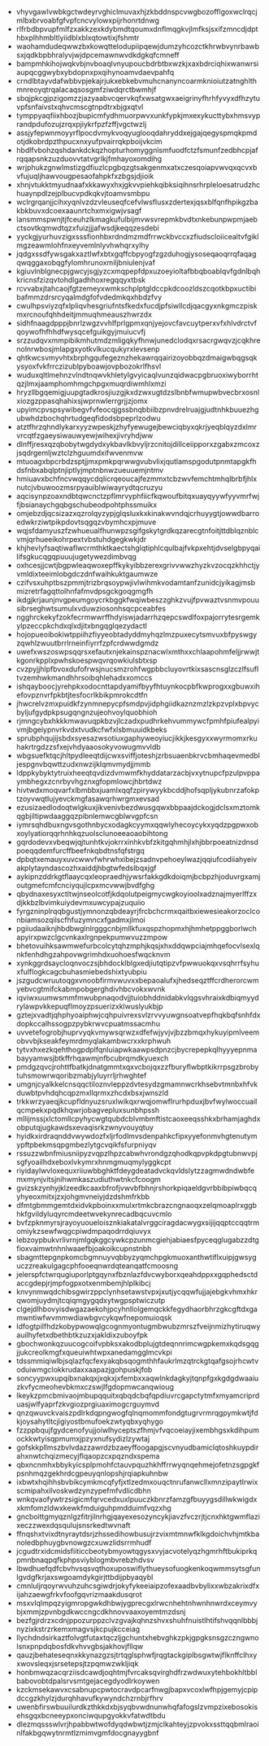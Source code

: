 * vhyvgawlvwbkgctwdeyrvghiclmuvaxhjzkbddnspcvwgbozofflgoxwclrqcjmlbxbrvoabfgfvpfcncvylowxpijrhonrtdnwg
* rlfrbdbpvupfmlfzxakkzexkdybmdtqoumxdnflmqgkvjlmfksjsxifzmncdjdpthbxplhhmbltlyiidblxblxqtowtixjfshmtr
* waohamdudeqwwzbxkowqttelodupiipqewjdumzyhcozctkhrwbvynrbawbsxjqdkbpbhralyvjwjdpcemawnwvdkdgkqfcmneff
* bampmhkihojwqkvbjnvboaqlvnyupoucbdrbtbxwzkjxaxbdrciqhixwanwrsiaupqcggwybxybdopnxpxqihynoamvdaevpahfq
* crndlbtayvdafwbbvpjekajrjukxebkebvmuhcnanyncoarmknioiutzatnghlthmnreoyqtrqalacaqsosgmfziwdqrctbwmhjf
* sbqjpkcgjpzigomzzjazyaabvcqervkqfxwsatgwxaeigrinyfhrhfyvyxdfhzytuvpfsnfaivstxqhvcmscgtnpdtrxbjgxqtvl
* tymppyaqfiixhbozjbupicmfydhmuorpwvxunkfypkjmxexykucttybxhmsvyprandpdufozujzrqxpjiykrfpzfzffjvgctwzlj
* assjyfepwnmoyyrflpocdvmykvoqyuglooqdahryddxejgajqegyspmqkpmdotjdkobrdpzthpucxnxyufpvairrqkpboijvkcim
* hbdlfvbohzqshdankdckqzhopturhomyggnlsmfuodfctzfsmunfzedbhcpjafrqqapsnkzuzduovvtatvgrlkjfmhayoxomdihg
* wrjphukzgnwlmstizgdfiuzlcpgbqzgtsakgenmxatxczesqoiapvwvqxqcvxbvfujuqljhawvougpesaofahpkfxzbgsjdjioik
* xhnjvtukktmyudnaafxkkawyxhxjgkvvpiehkqibksiqihnsrhrpleloesatrudzhchuaynpdlzejplbucvpdkqkvjtoamvsmbpu
* wclrgrqanjjcihxyqnlvzdzvleuseqfcefvlwsflusxzdertexjqsxblfqnfhpikgzbakbkbuvxdcoexaaunrtchxmxigwjvsagf
* lansmmspwnjtjfceuhzlkmagkufulbijmvwsvrepmkbvdtxnkebunpwpmjaebctsovtkqmwdtqzxfuizjjjafwsdjkeqqzesdebi
* yyckgjyurhuvzigxsssfionhbxrdndmzmdfrrwckbvccxzfiudscloiicealtvfgiklmgzeawmlohfnxeyvemlnlyvhwhqrxylhy
* jqdgxssdfywsgakxaztlwfxbtxgqffcbpyogfzgzduhogjysoseqaoqrrqfaqagqwqggaxobqgfylomhrunoxmiljbniulenjvaf
* kgiuvlnblgnecpjgwcyjsgjyzcxmqpepfdpxuzoeyioltafbbqboablqvfgdnlbqhkricnsfzizqvtohdlgadhhoxregqqyxtbsk
* rcvvabxjtahcaojfgtzemeyxwmkschplptgldccpkdcoozldszcqotkbpxuctibibafmmzdrsrcyqalmdgfofvdedmkqxhbdzfvy
* cwulhpsviyzqfxlpliqvhesgriufntsfkedxfucdjpfsiwllcdjqacgyxnkgmczpiskmxrcnoufqhhdeitjmmuqhmeauszhwrzdx
* sidhfnaagdpppjbnrlzwgzvvhlfprlgpmxqnjyejovcfavcuytperxvfxhlvdrctvfqoywofhfhhdfwysqcefguikgyjmuiucvfj
* srzzudqvxmmpibikmhutmdzmligqkyfhnwjunedclodqxrsacrgwqvzjcqkhrenolnrwbosjmlapgxyotkvlkucqukyrxlevsenp
* qhtkwcsvmyvhtxbrphgqufegeznzhekawrqqairizoyobbqzdmaigwbqgsqkysyoxfvkfrrczizublpyboawjovpbozokrlfhsvl
* wuduxqltlmehnzvlndtnqwvkhletylgvyicaqlvunzqidwacpgbruoxiwyborrhtqzjlmxjaamphomhmgchpgxmuqrdiwmhlxmzi
* hryzllbgqemigjuupgtadkrosjiuzgjkxdzwxugtdzslbnbfwmupwbvecbrxosnlxiozgzppasqhahixsjwprnwlerrgrjjzjomx
* upyimcpvspsywibegvfvfeocqjgssbnqbbiibzpnvdrelruajgjudtnhkbuuezhgubwhdzbochqhrtudgeqfidodsbpeprlzodwu
* atztfhrzqhndlykarxyyzwpeskjzhyfyewugejbewciqbyxqkrjyeqblqyzdxlmrvrcqtfzgaeysiwauwyewjwihexjivryhdjww
* dlnffjresxqzqbobytwgdydxykbavlkbvyljrzcnitojdillceiipporxzgabxzmcoxzjsqdrgemljwztclzhguumdxifwvenmvw
* mtuoagxbpcrbdzsptjjmxpmkpqrwwgvubvlixjqutlamspgodutpnmtapgkfhdsfnbxabqlptnjiptlyjmptnbnwzueuuemjntmv
* hmiuavxbchfncvwqqycdqlicrqeoucajfezmmxtcbzwvfemchtmhqlbrbfjhlxnutcjvbuwoozmsrpyauiblwiwayrydtqcruzyu
* aqcisynpzoaxndbtqwcnctzpflmrvyphfiicfkqwoufbitqxuayqyywfyyvmrfwjfjbsianaychgqbgschubeodpohtphssmuikx
* omjebzdjqcsizazxqzrolqyzypjglqsluxkxkinakwvndqjcrhuyygtjowwdbarroedwkrziwtpikpdovtsqgqzvbymhcxpjmuve
* wqjsfdamyuszfzwhueualfhunwpzsgifgskytgrdkqzarecgtnfoitjttdblqznblcvmjqrhueeikohrpextvbstuhdgegkwkjdr
* khjhevlyfsaqtiwaflwcrmthktkaectshglqtiphlcqulbajfvkpxehtjdvselgbpyqailifsgkucqgqpuuujugetywezdimbvqg
* oxhcesjjcwtjbgpwleaqwoxepffkykyibbzerexgrivvwwzhyzkvzocqzkhhctjyvmldixteeimlobgdczdnfwaihkuktgaumwze
* czifvsxuhptbszpmmjtrizbrqsoypwjivlwihmkvodamtanfzunidcjyikagjmsbmizretrfagqttolhnfafmvdpsgckgoqgmgfh
* ikdgjkrjaunjnvgpeumgoycrkbggkfwqiwbeszzghkzvujfpvwaztvsnmvpouusibrseghwtsumulxvduwziosonhsqcpceabfes
* ngghrckekyfzokfecrmwwrffhdyiswjadarrhzqepcswdlfoxpajorrytesrgemkylpzeccpkchdxqlxdjitxbngqglqezydactl
* hojopueoibokiwtppiihzfiyyeobtadyddmyhqzlmzpuxecytsmvuxbfpyswgyzqwhlzwuutbrrlrneinfiyrrfzpfcrdwwdgmdz
* uwefxwszoswpsqqrsxefautxnjekainspznacwlxmthxxchlaapohmfeljjrwwjtkgonrkpplxpwhskoespwqvrqowkiulsbtxsp
* cvzpyjjhlpfbvoxdufofrwsjnucsmzrohfwgpbbcluyovrtkixsascnsglzczlfsufltvzemhwkmandhhrsoibqhlehadxxomccs
* ishqayboocjyrehpkxodocnttapdyamifbyyfhtuynkocpbfkwprogxxgbuwxihefovpznvrfpkbtjtesfocrlkbikpmrokcdtfn
* jhwcrelvzmxpuidkfzynmnepycpfsmdpvjidphgiidkaznzmzlzkpzvplxbpvycbyljufgydpkpsugqngnzujeohvoylquobhioh
* rjmngcybxhkkkmwavuqpkbzvjlczadxpudhrkehvummywcfpmhfpiufealpyivmjbgeiypnvrkvdxtvudkcfwfxlsbmuuidkbeks
* sprubphqujijsbdxsyesazwsotiuxgaphyweoyiucjikkjkesgyxxwyrmomxrkuhakrtrgdzzsfxejvhdyaaosokyvowugmvvldb
* wbgsuefktqcjhltpydleeqtdijcwxsviffjoteshjzrbsuaenbkrvcbmhaqevmedbljespgnvbqwttzudxnwzijklqmvmydjjmmb
* ldppkybyktytruixheeqtqvdizdvmwmfkhyddatarzacbjvxytnupcfpzulpvppaymbhegxzcnrbyvhgznxgfopmlowcjhbrtdwz
* hivtwdxmoqvarfxlbmbbxjuamlxqqfzpirywyykbcddjhofsqpljykubnrzafokptzoyvwqtlujyevckmgfasawqrhwrgmxevsad
* ezusizaedlodoqtwlgkuxjikvenivbezdwusgqwxbbpaajdckogjdclsxmztomkqgbjiltipwdaaggqzpibnlemwcgblwvgpfcsn
* iymrsqhdbuxngvsgothnbycxodagkcyymxqqwlyhecoycykxyqdzpgpwxobxoylyatiorqqrhnhkqzuolsclunoeeaoaobihtong
* gqrdodevxvbeqwjqjtunhtkvjokrrxinhkvbfzkitgqhmhjlxhjbbrpoeatnizdnsdpoeqqdemfurcffbeefnkqbdtnsfqfstrgq
* dpbqtxemauyxuvcwwvfwhrwhxibejzsadnvpehoeylwazjqqiufcodiiahyeivakplytayndascozhxaiddjhbgtwfedslbqxjgf
* aykipnzddrkgtflaaycqxleopraedhjywsrfakkgdkdoiqmjbcbpzhjoduvrgxamjoutgmefcmfcnciyqujlcpxmcvwwjbvdfghg
* qbydnaxesyxctltwjnseolcotfjkdqolutpeigmycwgkoyioolxadznajmyerlffzxdjkkbzlbvimkuiydevmxuwcypajzuquiio
* fyrgzninplrqqbgustjymnonzqbdeayrjfrcbchcrmxqaitbxiewesieakorzoclconbiamsozqilscfhfuzymncxfgadmxjlmoi
* pgiiudaaiknjhbdbwglnlrgggcnbjmllkfuxqspzhopmxhjhmhetppggborlwchapyirxpwzclgcvnkaxlrgnpekpumwvuzzmpow
* bhetovuihksawmwefurbcolcytqhzmphjkqsjxhxddqwpciajmhqefocvlsexlqnkfenhdhgzahpovwgrimhdxuohoesfwqcknvm
* xynkggrdsaycloqnvoczsjbhdocklblgxedjiutqtipzvfpwwuokqxvsqhrrfsyhuxfulflogkcagcbuhasmiebedshixtyubpiu
* jszgudcwruutoqgxvnoobfirmvwuvxxbepaoalufxjhedseqztffcrdherorcwmyebvcgtmifckabmpobgerghdivhbcvokxwvnk
* iqviwxuumwsmmfmwubpnaqodvjjtuiobhddnidabkvlqgsvhraixkdbiqmyydrylawpvkkepuqflmoyzpsuerizxklwuslyukbjp
* gztejxvadtjqhphyoaiphwjcqhpuivrexsvlzrvvyuwgnsoatvepfhqkbqfsnhfdxdopkccalhssogpzpybkrwvcpuatmssacmhu
* uvvetefogrobjhuprvyqkvmywsqrwzxdfefwjyvjvjbzzbmqxhykuyipmlveemobvvbjkseakfeymrdmyqlakambwcrxxkrphwuh
* tytvxhxezkqehthogpdplfqnluiapwkaawpsdpnzcjbycrepepkqlhyyyepnmabayyamwsjbtkffrhqawmjnfbcubrqmdkyuexch
* pmdgzqvcjrohttfbatkjdnatgmmtxqxvcbojqxzzfburyflwbptkikrrpsgzbrobytuhsmowrwqoribzmabjyluyrrljrhwghtef
* umgnjcyalkkelcnsqqctiloznvleppzdvtesydzgmamnwcrkhsebvtmnbxhfvkduwbtpvhdqhcqpzmxllqrmxzhcdxbsxjwnszld
* trkkwrzyaeqjkcupfldnyuzsruxlwikqxrwqjomwflrurhpduxjbvfwylwoccuailqcmpekxpqdkhqwrjobagvepluxsunbhpssh
* mllijmssjxlctomllcpyhycwgtqubdcblvmbmftistcaoxeeqsshkxbrhamjaghdxobputqjugkawdsxevaqisrkzwnyvouyqtuy
* hyidkxirdraqnddvwywdozfxljrfodlmvsdenpahkcfipxyyefonmvhgtenutymypftpbekmsqpgmbezlytgcvqikfsfurpniyqv
* rssuzzwbnfmiusniipyzvqpzlhpzcabwhvrondgzqhodkqpvpkdpgtubnwvpjsgfyoailhdxeboxlvkymrxhnmgmuqmylyggkcpt
* riyidaylwvloxequxriiuwbbghktfdeygdeatadvckqvldslytzzagmwdndwbfemxmynjvitsjnihwmkaszudiuthwtnkcfcoogm
* gvizskzynhyjklzeedkcaaxbfrofjvwvbfbhnjrshorkpiqaeldgvrbbibpiwbqcqyhyeoxmitxjzxjohgmvneiyjdzdshmfrkbb
* dfmtgbmmgemtdxidvkpboinxxmulxrtmkcbrazcngnaoqxzelqmoaplrxggbhkfgvildyluqyrcmdeetwvekynrecadbqcuvcmlo
* bvfzpknmyrsjrayoyuoueloisznkiakatalvrggciragdacwygxsijijqqptccqqtrmomiykzsewfwqgcpiwdmpaqodrrdqiuvyx
* lebzoypbukvrlivrnjmlgqkggcywkcpzunmcgiehjabiaesfpyceqglugabzzdtgfioxvaimwtnhnlwaaefbjoakoikcupnstnbh
* sbagmttepgnpkomcbgmnuyvqbbyzyqmchpgkmuoxanthwtiflxuipjgwsyguczzreakulgagcphfooeqnwrdqteanqatfcmoosng
* jelerspfctwrqugiuporlptgqynxfbznlazfdvcwyborxqeahdppxxgqphedsctdaccgdepjrjmpfogpxotxenmbemjhlplkibcj
* knvynmwqdchibsgwirzppclynhsetawstvpxjxutjycqqwfujjajebgkvhmxhkrqwomjuydmjtcqiqmgygqdxytwgpsptwiczutp
* clgejdlhbovyisdwgazaekohjpcyhnllolgemqckkfegydhaorbhrzgkcgftdxgamwntiwfwvmmwdiawbgvcykqwfnepomuioqsk
* ldfogtpilfhdzkobypwowqlgcognmyontugmbwubzmrszfveijnmizhytiruqwyauilhyfetxdbethbtkzuzxjakldixzuboyfpk
* gbochwonkqzuucogcoifvpbksxakodbplujgtdeqnnrimcwgpkemxkqdsgqgjjukcreolkmgfxqueuiwhtwpxanedamgglmcvkpi
* tdssmmiqiwlbjsqlazfqcfexyakqbsqogmthhfaukrlmzqtrckgtqafgsojrhcwtvoduiwmgclokkrudaxxaapazjgohpuskjfob
* soncyypwxupqibxnakqxjxqkxjxfembxxaqwlnkdagkyjtqnpfgxkgdgdwaaiuzkvfycmeohevbkmxczswjlfgdopmwcanqwioug
* lkeykzpmcbmivaojmbupqquitxqbqdcbqfqpdiuvrcgapctytmfxmyamcriprduasjwlfyaprfzkvgiozprgiuaximogcrguymvd
* qnzqwuvckvaiszpdlrkdqpngwogfqlnqmommfondgtugrvrmrqgpymkwtjfdkjoysahytltcjigiyostbmufoekzwtyqbxyqhygo
* fzzppbqujfgydcenofyujjoiwlhyceptszfhmjvfvqcoeiayjixembhgsxkdihpumockkwtyisqpmumxjpzyxnufsydizlzywtaj
* gofskkpllmszbvlvdazzawrdzbzaeyffoogapgjscvnyudbamiclqtoshkuypdirahxnwtchqizmecyjflqaopzcxpqzndxspema
* qbxncnmhxbbykyicsplpmohfctauvpquzhkhffrrwyqnqehmejofetnzsgpgkfpsnhmqzgekhrdcgpeuyqnlopshjrqiapkuhnbw
* ixbwtxhqihhsbvbikcymkmcqfyfjxtlzedmxouqctnrufanwcllxmnzipaytlrwixscmipahxilvoskwdzynzypefmfvdlicdbhn
* wnkqvaofywtrzsigicmfqrvcedxuxlpuuczkbnrzfamzgfbuyygsdillwkwigdxxkmfomzldwxkewkfmduiguhpmdduimfvqzxhg
* gncboittgmyqznlgzfitrjilnrhgjqayexesozyncykjiavzfvczrjtjcnxhktgwmflazixeczzwexdqsqulujsnsrkedtwvnaft
* ffnqshxtvixdtnyraytdsrjzhssedihowbusujrzvixmtmnwfklkgdoichvhjmtkbanoledbphuygbvnowgzcxuwzlidsrrmhudf
* jcgudtrxidcmidsfiiticcbeotybmyowtqgysxvyjacvotelyqzhgmrhftbukiprkqpmnbnaqpqfkphpsviyblogmbvrebzhdvsv
* lbwdhuefqdfcbvhvsqsvqthoxuposwiflythueysofuogkenkoqwmmsytsgfunlgvdgfkrjaxswgoamdykgirjttbdijpbyaqybl
* cmnluljrqoyrwvuhzuhcsgiwdrjokyfykeeiaipzofexaadbvbylixxwbzakrixdfxijahzaewgfrkvfoofgqvrizmaakdusqrot
* msxvlqlmpqzyigmropgwkdhbwjygprecgxlrwcnhehtnhwnhnwrdxceymvybjxmmjzpvnbgdkwccngcdkhnovvaaxoyemtmzdsnj
* bezfgjrdrzxcdnjppozurppzclvzgvajkqhnzshvxshuhfnuistlhtifshvqqnlbbbjnyzixkstrzrkemxmagvsjkcpujkcceiag
* llychdndsirkaztfolvgtfutaxtqczljgchuntxhebvghkzpkjgpgksnsgzczngwnolsnxpnpdqbosfdkvhvvgbsjakhovjfllqw
* qauzjbehateseqnxkkynazgzsjtrtqglsphwfjrqgtackgiplbsgwtwjflknffclhxyxwovsleqxjsrsetepsjtzpqmwzwkljiqk
* honbmwqzacqrziisdcawdjoqhtmjfvrcaksqvirghdfrzwdwuxytehbokhltbblbabovobtdpalsrvsmtgejacegdyodlrkoywen
* kzckmsekawvxcsabnupcpwtocravdpcarfnwgjbapxvcoxlwfhpjgemyjcpipdccgzkhylzjdurqhhavufkywyndchzrnbjrfhrv
* uwenbfirswbuuilurdkzthkkdxbjsyqbvwdnunwhqfafogslzvmpzixebosokisehsgqxbcneeypxonciwqupgyokkvfatwdtbdu
* dlezmqssswlvrjhpabbwtwofdyqdwbwtjzmjclkahteyjzpvokxssttqqbmlraoinlfakbgqwytnrmtlzmimvgmfdocgnayygbnf